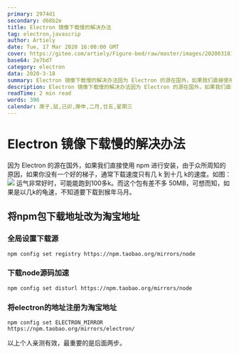 ```yaml
---
primary: 2974d1
secondary: d68b2e
title: Electron 镜像下载慢的解决办法
tag: electron,javascrip
author: Artiely
date: Tue, 17 Mar 2020 16:00:00 GMT
cover: https://gitee.com/artiely/Figure-bed/raw/master/images/20200318132822.png
base64: 2e7bd7
category: electron
data: 2020-3-18
summary: Electron 镜像下载慢的解决办法因为 Electron 的源在国外，如果我们直接使用 npm 进行安装，由于众所周知的原因，如果你没有一个好的梯子，通常下载速度只有几 k 到十几 k的速度。如图：运气非常好时，可能能跑 ...
description: Electron 镜像下载慢的解决办法因为 Electron 的源在国外，如果我们直接使用 npm 进行安装，由于众所周知的原因，如果你没有一个好的梯子，通常下载速度只有几 k 到十几 k的速度。如图：运气非常好时，可能能跑 ...
readTime: 2 min read
words: 396
calendar: 庚子,鼠,己卯,庚申,二月,廿五,星期三
---
```

# Electron 镜像下载慢的解决办法
因为 Electron 的源在国外，如果我们直接使用 npm 进行安装，由于众所周知的原因，如果你没有一个好的梯子，通常下载速度只有几 k 到十几 k的速度。如图：
![](https://gitee.com/artiely/Figure-bed/raw/master/images/20200318131627.png)
运气非常好时，可能能跑到100多k。而这个包有差不多 50MB，可想而知，如果是以几k的龟速，不知道要下载到猴年马月。

## 将npm包下载地址改为淘宝地址

### 全局设置下载源
```shell
npm config set registry https://npm.taobao.org/mirrors/node
```
### 下载node源码加速
```shell
npm config set disturl https://npm.taobao.org/mirrors/node
```

### 将electron的地址注册为淘宝地址
```shell
npm config set ELECTRON_MIRROR https://npm.taobao.org/mirrors/electron/

```
以上个人亲测有效，最重要的是后面两步。